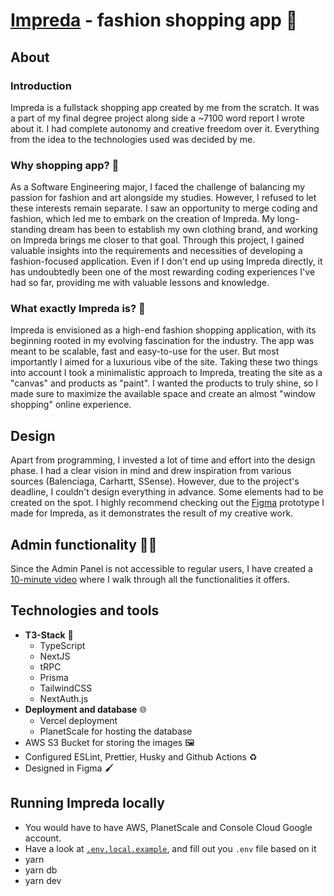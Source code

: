 # [Impreda](https://impreda.vercel.app/) - fashion shopping app 👕
## About
### Introduction
Impreda is a fullstack shopping app created by me from the scratch. It was a part of my final degree project along side a ~7100 word report I wrote about it. 
I had complete autonomy and creative freedom over it. Everything from the idea to the technologies used was decided by me.

### Why shopping app? 🤔
As a Software Engineering major, I faced the challenge of balancing my passion for fashion and art alongside my studies. However, I refused to let these interests remain separate. I saw an opportunity to merge coding and fashion, which led me to embark on the creation of Impreda. My long-standing dream has been to establish my own clothing brand, and working on Impreda brings me closer to that goal. Through this project, I gained valuable insights into the requirements and necessities of developing a fashion-focused application. Even if I don't end up using Impreda directly, it has undoubtedly been one of the most rewarding coding experiences I've had so far, providing me with valuable lessons and knowledge.

### What exactly Impreda is? 🧐
Impreda is envisioned as a high-end fashion shopping application, with its beginning rooted in my evolving fascination for the industry. The app was meant to be scalable, fast and easy-to-use for the user. But most importantly I aimed for a luxurious vibe of the site. Taking these two things into account I took a minimalistic approach to Impreda, treating the site as a "canvas" and products as "paint". I wanted the products to truly shine, so I made sure to maximize the available space and create an almost "window shopping" online experience.

## Design
Apart from programming, I invested a lot of time and effort into the design phase. I had a clear vision in mind and drew inspiration from various sources (Balenciaga, Carhartt, SSense). However, due to the project's deadline, I couldn't design everything in advance. Some elements had to be created on the spot. I highly recommend checking out the [Figma](https://www.figma.com/file/ZzXiwQ0kUZEunwYxD4lg14/Impreda---second-iteration?type=design&node-id=0%3A1&t=EBb5TKKLN66MhXwV-1) prototype I made for Impreda, as it demonstrates the result of my creative work.

## Admin functionality 👮🏽
Since the Admin Panel is not accessible to regular users, I have created a [10-minute video](https://youtu.be/r75RUcLIgEo) where I walk through all the functionalities it offers.
## Technologies and tools
- **T3-Stack** 🥞
  - TypeScript
  - NextJS
  - tRPC
  - Prisma
  - TailwindCSS
  - NextAuth.js
- **Deployment and database** 🌐
  - Vercel deployment
  - PlanetScale for hosting the database
- AWS S3 Bucket for storing the images 🖼️
- Configured ESLint, Prettier, Husky and Github Actions ♻️
- Designed in Figma 🖌️

## Running Impreda locally
- You would have to have AWS, PlanetScale and Console Cloud Google account.
- Have a look at [`.env.local.example`](./.env.local.example), and fill out you `.env` file based on it
- yarn
- yarn db
- yarn dev
